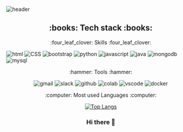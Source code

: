 ![header](https://capsule-render.vercel.app/api?type=Venom&height=100&text=Hello%20I'm%20Gyung%20Ha&fontAlign=50&stroke=00FF00&color=auto)

<div align="center">
<h2>:books: Tech stack :books:</h2>
</div>

<div align="center">
:four_leaf_clover: Skills :four_leaf_clover:
</div>

<div>

![html](https://img.shields.io/badge/HTML5-E34F26?style=for-the-badge&logo=html5&logoColor=white)
![CSS](https://img.shields.io/badge/CSS-239120?&style=for-the-badge&logo=css3&logoColor=white)
![bootstrap](https://img.shields.io/badge/Bootstrap-563D7C?style=for-the-badge&logo=bootstrap&logoColor=white)
![python](https://img.shields.io/badge/Python-14354C?style=for-the-badge&logo=python&logoColor=white)
![javascript](https://img.shields.io/badge/JavaScript-F7DF1E?style=for-the-badge&logo=JavaScript&logoColor=white)
![java](https://img.shields.io/badge/Java-ED8B00?style=for-the-badge&logo=openjdk&logoColor=white)
![mongodb](https://img.shields.io/badge/MongoDB-4EA94B?style=for-the-badge&logo=mongodb&logoColor=white)
![mysql](https://img.shields.io/badge/MySQL-00000F?style=for-the-badge&logo=mysql&logoColor=white)

</div>

<div align="center">
:hammer: Tools :hammer:
<div>

<div>

![gmail](https://img.shields.io/badge/Gmail-D14836?style=for-the-badge&logo=gmail&logoColor=white)
![slack](https://img.shields.io/badge/Slack-4A154B?style=for-the-badge&logo=slack&logoColor=white)
![github](https://img.shields.io/badge/GitHub-100000?style=for-the-badge&logo=github&logoColor=white
)
![colab](https://img.shields.io/badge/Colab-F9AB00?style=for-the-badge&logo=googlecolab&color=525252)
![vscode](https://img.shields.io/badge/Visual_Studio_Code-0078D4?style=for-the-badge&logo=visual%20studio%20code&logoColor=white)
![docker](https://img.shields.io/badge/docker-%230db7ed.svg?style=for-the-badge&logo=docker&logoColor=white)

</div>

<div align="center">
:computer: Most used Languages :computer:
</div>

<div>

[![Top Langs](https://github-readme-stats.vercel.app/api/top-langs/?username=rugkfl)](https://github.com/anuraghazra/github-readme-stats)

</div>










### Hi there 👋

<!--
**rugkfl/rugkfl** is a ✨ _special_ ✨ repository because its `README.md` (this file) appears on your GitHub profile.

Here are some ideas to get you started:

- 🔭 I’m currently working on ...
- 🌱 I’m currently learning ...
- 👯 I’m looking to collaborate on ...
- 🤔 I’m looking for help with ...
- 💬 Ask me about ...
- 📫 How to reach me: ...
- 😄 Pronouns: ...
- ⚡ Fun fact: ...
-->
